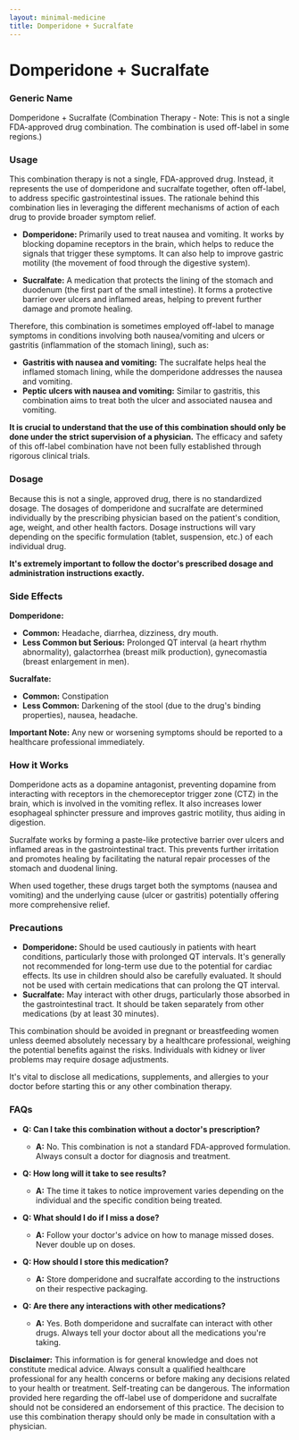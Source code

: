 ```yaml
---
layout: minimal-medicine
title: Domperidone + Sucralfate
---
```


# Domperidone + Sucralfate
### Generic Name
Domperidone + Sucralfate  (Combination Therapy - Note: This is not a single FDA-approved drug combination.  The combination is used off-label in some regions.)

### Usage

This combination therapy is not a single, FDA-approved drug.  Instead, it represents the use of domperidone and sucralfate together, often off-label, to address specific gastrointestinal issues.  The rationale behind this combination lies in leveraging the different mechanisms of action of each drug to provide broader symptom relief.

* **Domperidone:** Primarily used to treat nausea and vomiting. It works by blocking dopamine receptors in the brain, which helps to reduce the signals that trigger these symptoms.  It can also help to improve gastric motility (the movement of food through the digestive system).

* **Sucralfate:**  A medication that protects the lining of the stomach and duodenum (the first part of the small intestine). It forms a protective barrier over ulcers and inflamed areas, helping to prevent further damage and promote healing.

Therefore, this combination is sometimes employed off-label to manage symptoms in conditions involving both nausea/vomiting and ulcers or gastritis (inflammation of the stomach lining), such as:

* **Gastritis with nausea and vomiting:**  The sucralfate helps heal the inflamed stomach lining, while the domperidone addresses the nausea and vomiting.
* **Peptic ulcers with nausea and vomiting:** Similar to gastritis, this combination aims to treat both the ulcer and associated nausea and vomiting.

**It is crucial to understand that the use of this combination should only be done under the strict supervision of a physician.**  The efficacy and safety of this off-label combination have not been fully established through rigorous clinical trials.


### Dosage

Because this is not a single, approved drug, there is no standardized dosage. The dosages of domperidone and sucralfate are determined individually by the prescribing physician based on the patient's condition, age, weight, and other health factors.  Dosage instructions will vary depending on the specific formulation (tablet, suspension, etc.) of each individual drug.

**It's extremely important to follow the doctor's prescribed dosage and administration instructions exactly.**

### Side Effects

**Domperidone:**

* **Common:** Headache, diarrhea, dizziness, dry mouth.
* **Less Common but Serious:** Prolonged QT interval (a heart rhythm abnormality), galactorrhea (breast milk production), gynecomastia (breast enlargement in men).

**Sucralfate:**

* **Common:** Constipation
* **Less Common:**  Darkening of the stool (due to the drug's binding properties), nausea, headache.

**Important Note:** Any new or worsening symptoms should be reported to a healthcare professional immediately.

### How it Works

Domperidone acts as a dopamine antagonist, preventing dopamine from interacting with receptors in the chemoreceptor trigger zone (CTZ) in the brain, which is involved in the vomiting reflex. It also increases lower esophageal sphincter pressure and improves gastric motility, thus aiding in digestion.

Sucralfate works by forming a paste-like protective barrier over ulcers and inflamed areas in the gastrointestinal tract. This prevents further irritation and promotes healing by facilitating the natural repair processes of the stomach and duodenal lining.

When used together, these drugs target both the symptoms (nausea and vomiting) and the underlying cause (ulcer or gastritis) potentially offering more comprehensive relief.

### Precautions

* **Domperidone:** Should be used cautiously in patients with heart conditions, particularly those with prolonged QT intervals.  It's generally not recommended for long-term use due to the potential for cardiac effects. Its use in children should also be carefully evaluated.  It should not be used with certain medications that can prolong the QT interval.
* **Sucralfate:** May interact with other drugs, particularly those absorbed in the gastrointestinal tract.  It should be taken separately from other medications (by at least 30 minutes).

This combination should be avoided in pregnant or breastfeeding women unless deemed absolutely necessary by a healthcare professional, weighing the potential benefits against the risks.  Individuals with kidney or liver problems may require dosage adjustments.

It's vital to disclose all medications, supplements, and allergies to your doctor before starting this or any other combination therapy.


### FAQs

* **Q: Can I take this combination without a doctor's prescription?**
    * **A:** No. This combination is not a standard FDA-approved formulation.  Always consult a doctor for diagnosis and treatment.

* **Q: How long will it take to see results?**
    * **A:** The time it takes to notice improvement varies depending on the individual and the specific condition being treated.

* **Q: What should I do if I miss a dose?**
    * **A:**  Follow your doctor's advice on how to manage missed doses.  Never double up on doses.

* **Q: How should I store this medication?**
    * **A:**  Store domperidone and sucralfate according to the instructions on their respective packaging.

* **Q: Are there any interactions with other medications?**
    * **A:** Yes.  Both domperidone and sucralfate can interact with other drugs.  Always tell your doctor about all the medications you're taking.


**Disclaimer:** This information is for general knowledge and does not constitute medical advice.  Always consult a qualified healthcare professional for any health concerns or before making any decisions related to your health or treatment.  Self-treating can be dangerous.  The information provided here regarding the off-label use of domperidone and sucralfate should not be considered an endorsement of this practice.  The decision to use this combination therapy should only be made in consultation with a physician.
